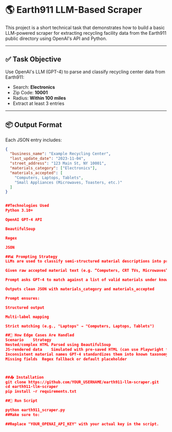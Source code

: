 # 🌎 Earth911 LLM-Based Scraper

This project is a short technical task that demonstrates how to build a basic LLM-powered scraper for extracting recycling facility data from the Earth911 public directory using OpenAI's API and Python.

---

## ✅ Task Objective

Use OpenAI's LLM (GPT-4) to parse and classify recycling center data from Earth911:
- Search: **Electronics**
- Zip Code: **10001**
- Radius: **Within 100 miles**
- Extract at least 3 entries

---

## 📦 Output Format

Each JSON entry includes:

```json
{
  "business_name": "Example Recycling Center",
  "last_update_date": "2023-11-04",
  "street_address": "123 Main St, NY 10001",
  "materials_category": ["Electronics"],
  "materials_accepted": [
    "Computers, Laptops, Tablets",
    "Small Appliances (Microwaves, Toasters, etc.)"
  ]
}


##Technologies Used
Python 3.10+

OpenAI GPT-4 API

BeautifulSoup

Regex

JSON

##📊 Prompting Strategy
LLMs are used to classify semi-structured material descriptions into predefined categories:

Given raw accepted material text (e.g. “Computers, CRT TVs, Microwaves”)

Prompt asks GPT-4 to match against a list of valid materials under known categories

Outputs clean JSON with materials_category and materials_accepted

Prompt ensures:

Structured output

Multi-label mapping

Strict matching (e.g., "Laptops" → "Computers, Laptops, Tablets")

##🧠 How Edge Cases Are Handled
Scenario	Strategy
Nested/complex HTML	Parsed using BeautifulSoup
JS-rendered data	Simulated with pre-saved HTML (can use Playwright for real pages)
Inconsistent material names	GPT-4 standardizes them into known taxonomy
Missing fields	Regex fallback or default placeholder



##📥 Installation
git clone https://github.com/YOUR_USERNAME/earth911-llm-scraper.git
cd earth911-llm-scraper
pip install -r requirements.txt

##🚀 Run Script

python earth911_scraper.py
##Make sure to:

##Replace "YOUR_OPENAI_API_KEY" with your actual key in the script.

